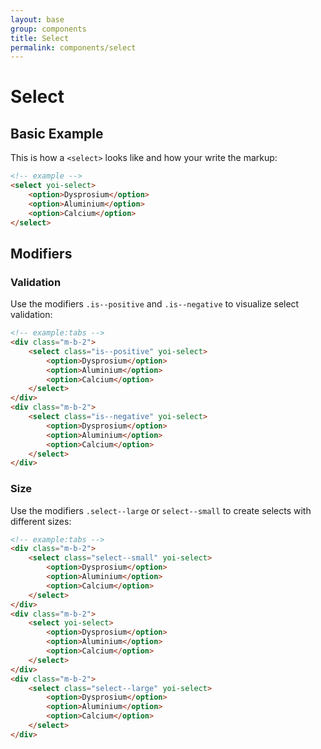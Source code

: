 ```yaml
---
layout: base
group: components
title: Select
permalink: components/select
---
```


# Select

## Basic Example

This is how a `<select>` looks like and how your write the markup:

```html
<!-- example -->
<select yoi-select>
    <option>Dysprosium</option>
    <option>Aluminium</option>
    <option>Calcium</option>
</select>
```

## Modifiers

### Validation

Use the modifiers `.is--positive` and `.is--negative` to visualize select validation:

```html
<!-- example:tabs -->
<div class="m-b-2">
    <select class="is--positive" yoi-select>
        <option>Dysprosium</option>
        <option>Aluminium</option>
        <option>Calcium</option>
    </select>
</div>
<div class="m-b-2">
    <select class="is--negative" yoi-select>
        <option>Dysprosium</option>
        <option>Aluminium</option>
        <option>Calcium</option>
    </select>
</div>
```

### Size

Use the modifiers `.select--large` or `select--small` to create selects with different sizes:

```html
<!-- example:tabs -->
<div class="m-b-2">
    <select class="select--small" yoi-select>
        <option>Dysprosium</option>
        <option>Aluminium</option>
        <option>Calcium</option>
    </select>
</div>
<div class="m-b-2">
    <select yoi-select>
        <option>Dysprosium</option>
        <option>Aluminium</option>
        <option>Calcium</option>
    </select>
</div>
<div class="m-b-2">
    <select class="select--large" yoi-select>
        <option>Dysprosium</option>
        <option>Aluminium</option>
        <option>Calcium</option>
    </select>
</div>
```